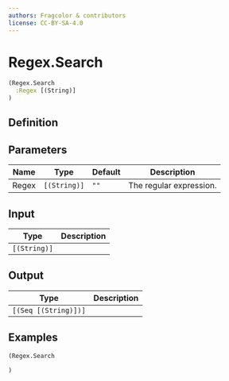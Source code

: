 ```yaml
---
authors: Fragcolor & contributors
license: CC-BY-SA-4.0
---
```



# Regex.Search

```clojure
(Regex.Search
  :Regex [(String)]
)
```


## Definition




## Parameters

| Name | Type | Default | Description |
|------|------|---------|-------------|
| Regex | `[(String)]` | `""` | The regular expression. |


## Input

| Type | Description |
|------|-------------|
| `[(String)]` |  |


## Output

| Type | Description |
|------|-------------|
| `[(Seq [(String)])]` |  |


## Examples

```clojure
(Regex.Search

)
```
